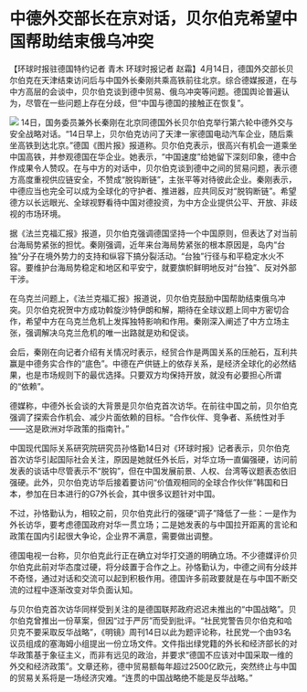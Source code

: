 # 中德外交部长在京对话，贝尔伯克希望中国帮助结束俄乌冲突

【环球时报驻德国特约记者 青木 环球时报记者
赵霜】4月14日，德国外交部长贝尔伯克在天津结束访问后与中国外长秦刚共乘高铁前往北京。综合德媒报道，在与中方高层的会谈中，贝尔伯克谈到德中贸易、俄乌冲突等问题。德国舆论普遍认为，尽管在一些问题上存在分歧，但“中国与德国的接触正在恢复”。

![](https://inews.gtimg.com/om_bt/OjIgVmLx9lJfwLKJwtw19colVHn2Rikf_svKPK8kRdUBEAA/1000)
14日，国务委员兼外长秦刚在北京同德国外长贝尔伯克举行第六轮中德外交与安全战略对话。“14日早上，贝尔伯克访问了天津一家德国电动汽车企业，随后乘坐高铁到达北京。”德国《图片报》报道称。贝尔伯克表示，很高兴有机会一道乘坐中国高铁，并参观德国在华企业。她表示，“中国速度”给她留下深刻印象，德中合作成果令人赞叹。在与中方的对话中，贝尔伯克谈到德中之间的贸易问题，表示德方高度重视供应链安全，不赞成“脱钩断链”，主张平等对待彼此企业。秦刚表示，中德应当也完全可以成为全球化的守护者、推进器，应共同反对“脱钩断链”。希望德方以长远眼光、全球视野看待中国对德投资，为中方企业提供公平、开放、非歧视的市场环境。

据《法兰克福汇报》报道，贝尔伯克强调德国坚持一个中国原则，但表达了对当前台海局势紧张的担忧。秦刚强调，近年来台海局势紧张的根本原因是，岛内“台独”分子在境外势力的支持和纵容下搞分裂活动。“台独”行径与和平稳定水火不容。要维护台海局势稳定和地区和平安宁，就要旗帜鲜明地反对“台独”、反对外部干涉。

在乌克兰问题上，《法兰克福汇报》报道说，贝尔伯克鼓励中国帮助结束俄乌冲突。贝尔伯克祝贺中方成功斡旋沙特伊朗和解，期待在全球议题上同中方密切合作，希望中方在乌克兰危机上发挥独特影响和作用。秦刚深入阐述了中方立场主张，强调解决乌克兰危机的唯一出路就是劝和促谈。

会后，秦刚在向记者介绍有关情况时表示，经贸合作是两国关系的压舱石，互利共赢是中德务实合作的“底色”。中德在产供链上的依存关系，是经济全球化的必然结果，也是市场规则下的最优选择。只要双方均保持开放，就没有必要担心所谓的“依赖”。

德媒称，中德外长会谈的大背景是贝尔伯克首次访华。在前往中国之前，贝尔伯克强调了探索合作机会、减少片面依赖的目标。“合作伙伴、竞争者、系统性对手——这是欧洲对华政策的指南针。”

中国现代国际关系研究院研究员孙恪勤14日对《环球时报》记者表示，贝尔伯克首次访华引起国际社会关注，原因是她就任外长后，对华立场一直偏强硬，访问前发表的谈话中尽管表示不“脱钩”，但在中国发展前景、人权、台湾等议题表态依旧强硬。此外，贝尔伯克访华后接着要访问“价值观相同的全球合作伙伴”韩国和日本，参加在日本进行的G7外长会，其中很多议题针对中国。

不过，孙恪勤认为，相较之前，贝尔伯克此行的强硬“调子”降低了一些：一是作为外长访华，要考虑德国政府对华一贯立场；二是她发表的与中国拉开距离的言论和政策在国内引起很大争论，企业界不满意，需要做出调整。

德国电视一台称，贝尔伯克此行正在确立对华打交道的明确立场。不少德媒评价贝尔伯克此前对华态度过硬，将分歧置于合作之上。孙恪勤认为，中德之间有分歧并不奇怪，通过对话和交流可以起到积极作用。德国许多前政要就是在与中国不断交流的过程中逐渐改变对华负面认知。

与贝尔伯克首次访华同样受到关注的是德国联邦政府迟迟未推出的“中国战略”。贝尔伯克曾推出一份草案，但因“过于严厉”而受到批评。“社民党警告贝尔伯克和哈贝克不要采取反华战略”，《明镜》周刊14日以此为题评论称，社民党一个由93名议员组成的塞海姆小组提出一份立场文件。文件指出绿党籍的外长和经济部长的对华政策基于象征主义，而非有远见的政治，并要求“德国不应该对中国采取一维的外交和经济政策”。文章还称，德中贸易额每年超过2500亿欧元，突然终止与中国的贸易关系将是一场经济灾难。“连贯的中国战略绝不能是反华战略。”

